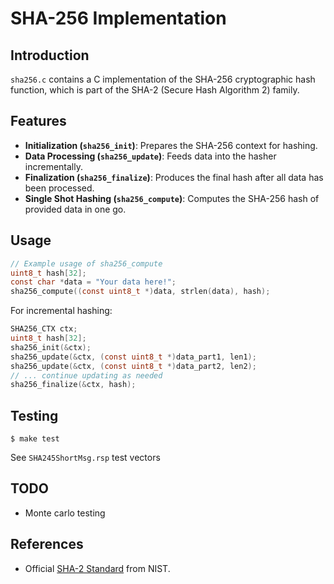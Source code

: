 # SHA-256 Implementation

## Introduction
`sha256.c` contains a C implementation of the SHA-256 cryptographic hash function, which is part of the SHA-2 (Secure Hash Algorithm 2) family.

## Features
- **Initialization (`sha256_init`)**: Prepares the SHA-256 context for hashing.
- **Data Processing (`sha256_update`)**: Feeds data into the hasher incrementally.
- **Finalization (`sha256_finalize`)**: Produces the final hash after all data has been processed.
- **Single Shot Hashing (`sha256_compute`)**: Computes the SHA-256 hash of provided data in one go.

## Usage
```c
// Example usage of sha256_compute
uint8_t hash[32];
const char *data = "Your data here!";
sha256_compute((const uint8_t *)data, strlen(data), hash);
```

For incremental hashing:
```c
SHA256_CTX ctx;
uint8_t hash[32];
sha256_init(&ctx);
sha256_update(&ctx, (const uint8_t *)data_part1, len1);
sha256_update(&ctx, (const uint8_t *)data_part2, len2);
// ... continue updating as needed
sha256_finalize(&ctx, hash);
```

## Testing
```
$ make test
```

See `SHA245ShortMsg.rsp` test vectors

## TODO
* Monte carlo testing

## References
- Official [SHA-2 Standard](https://nvlpubs.nist.gov/nistpubs/FIPS/NIST.FIPS.180-4.pdf) from NIST.

